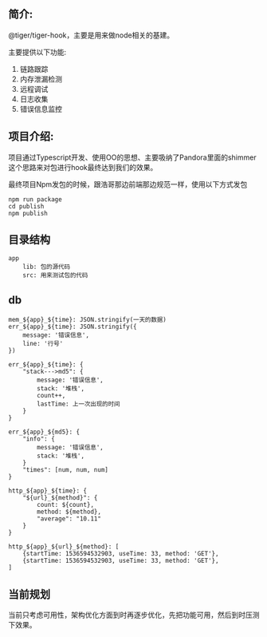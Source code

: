 ## 简介:
@tiger/tiger-hook，主要是用来做node相关的基建。

主要提供以下功能:
1. 链路跟踪
2. 内存泄漏检测
3. 远程调试
4. 日志收集
5. 错误信息监控

## 项目介绍:
项目通过Typescript开发、使用OO的思想、主要吸纳了Pandora里面的shimmer这个思路来对包进行hook最终达到我们的效果。

最终项目Npm发包的时候，跟浩哥那边前端那边规范一样，使用以下方式发包
```text
npm run package
cd publish
npm publish
```

## 目录结构
```text
app
    lib: 包的源代码
    src: 用来测试包的代码
```

## db
```text
mem_${app}_${time}: JSON.stringify(一天的数据)
err_${app}_${time}: JSON.stringify({
    message: '错误信息',
    line: '行号'
})

err_${app}_${time}: {
    "stack--->md5": {
        message: '错误信息',
        stack: '堆栈',
        count++,
        lastTime: 上一次出现的时间
    }
}

err_${app}_${md5}: {
    "info": {
        message: '错误信息',
        stack: '堆栈',
    }
    "times": [num, num, num]
}

http_${app}_${time}: {
    "${url}_${method}": {
        count: ${count},
        method: ${method},
        "average": "10.11"
    }
}

http_${app}_${url}_${method}: [
    {startTime: 1536594532903, useTime: 33, method: 'GET'},
    {startTime: 1536594532903, useTime: 33, method: 'GET'},
]

```

## 当前规划
当前只考虑可用性，架构优化方面到时再逐步优化，先把功能可用，然后到时压测下效果。